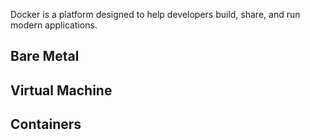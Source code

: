 Docker is a platform designed to help developers build, share, and run modern applications. 


## Bare Metal
## Virtual Machine
## Containers
